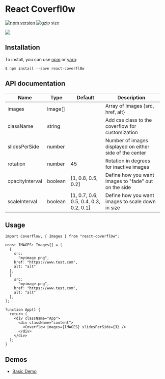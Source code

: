React Coverfl0w
===
[![npm version](https://badge.fury.io/js/react-coverfl0w.svg)](http://badge.fury.io/js/react-coverfl0w)
![gzip size](https://img.badgesize.io/https:/unpkg.com/react-coverfl0w?compression=gzip)

![](https://i.imgur.com/07Bbxbe.png)

## Installation

To install, you can use [npm](https://npmjs.org/) or [yarn](https://yarnpkg.com):

    $ npm install --save react-coverfl0w
## API documentation
| Name                 | Type      | Default                                 | Description                                             |
|----------------------|-----------|-----------------------------------------|---------------------------------------------------------|
| images               | Image[]   |                                         | Array of Images {src, href, alt}                        |
| className            | string    |                                         | Add css class to the coverflow for customization        |
| slidesPerSide        | number    |                                         | Number of images displayed on either side of the center |
| rotation              | number    | 45                                      | Rotation in degrees for inactive images                 |
| opacityInterval      | boolean   | [1, 0.8, 0.5, 0.2]                      | Define how you want images to "fade" out on the side    |
| scaleInterval        | boolean   | [1, 0.7, 0.6, 0.5, 0.4, 0.3, 0.2, 0.1]  | Define how you want images to scale down in size        |

## Usage

```tsx
import Coverflow, { Images } from "react-coverfl0w";

const IMAGES: Images[] = [
  {
    src:
      "myimage.png",
    href: "https://www.test.com",
    alt: "alt"
  },
  {
    src:
      "myimage.png",
    href: "https://www.test.com",
    alt: "alt"
  },
];

function App() {
  return (
    <div className="App">
      <div className="content">
        <Coverflow images={IMAGES} slidesPerSide={3} />
      </div>
    </div>
  );
}

```
## Demos

* [Basic Demo](https://bautistaaa.github.io/react-coverfl0w/index.html)
